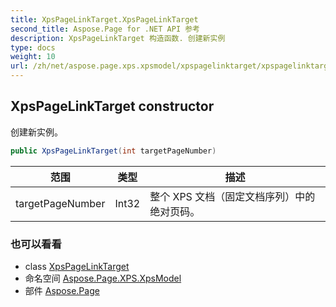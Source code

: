 ```yaml
---
title: XpsPageLinkTarget.XpsPageLinkTarget
second_title: Aspose.Page for .NET API 参考
description: XpsPageLinkTarget 构造函数. 创建新实例
type: docs
weight: 10
url: /zh/net/aspose.page.xps.xpsmodel/xpspagelinktarget/xpspagelinktarget/
---
```

## XpsPageLinkTarget constructor

创建新实例。

```csharp
public XpsPageLinkTarget(int targetPageNumber)
```

| 范围 | 类型 | 描述 |
| --- | --- | --- |
| targetPageNumber | Int32 | 整个 XPS 文档（固定文档序列）中的绝对页码。 |

### 也可以看看

* class [XpsPageLinkTarget](../)
* 命名空间 [Aspose.Page.XPS.XpsModel](../../xpspagelinktarget/)
* 部件 [Aspose.Page](../../../)


